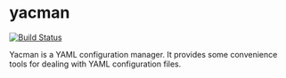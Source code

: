 # yacman

[![Build Status](https://travis-ci.org/databio/yacman.svg?branch=master)](https://travis-ci.org/databio/yacman)

Yacman is a YAML configuration manager. It provides some convenience tools for dealing with YAML configuration files.

